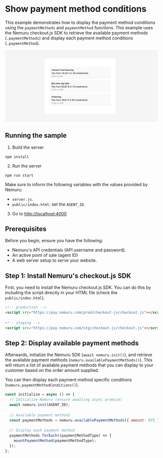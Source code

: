 # Show payment method conditions

This example demonstrates how to display the payment method conditions using the `paymentMethods` and `paymentMethod` functions. This example uses the Nemuru checkout.js SDK to retrieve the available payment methods (`.paymentMethods`) and display each payment method conditions (`.paymentMethod`).

![alt text](docs/payment-methods.png)

## Running the sample

1. Build the server

```shell
npm install
```

2. Run the server

```shell
npm run start
```

Make sure to inform the following variables with the values provided by Nemuru:

- `server.js`.
- `public/index.html`: set the `AGENT_ID`.

3. Go to [http://localhost:4000](http://localhost:4000)

## Prerequisites

Before you begin, ensure you have the following:

- Nemuru's API credentials (API username and password).
- An active point of sale (agent ID)
- A web server setup to serve your website.

## Step 1: Install Nemuru's checkout.js SDK

First, you need to install the Nemuru checkout.js SDK. You can do this by including the script directly in your HTML file (check the `public/index.html`).

```html
<!-- production -->
<script src="https://pay.nemuru.com/prod/checkout-js/checkout.js"></script>

<!-- staging -->
<script src="https://pay.nemuru.com/stg/checkout-js/checkout.js"></script>
```

## Step 2: Display available payment methods

Afterwards, initialize the Nemuru SDK (`await nemuru.init()`), and retrieve the available payment methods (`nemuru.availablePaymentMethods()`). This will return a list of available payment methods that you can display to your customer based on the order amount supplied.

You can then display each payment method specific conditions (`nemuru.paymentMethodConditions()`).

```javascript
const initialize = async () => {
  // Initialize Nemuru (ensure awaiting async promise)
  await nemuru.init(AGENT_ID);

  // Available payment methods
  const paymentMethods = nemuru.availablePaymentMethods({ amount: 875 });

  // Display each payment method
  paymentMethods.forEach((paymentMethodType) => {
    mountPaymentMethod(paymentMethodType);
  });
};
```

